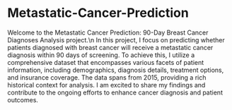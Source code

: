 # Metastatic-Cancer-Prediction
Welcome to the Metastatic Cancer Prediction: 90-Day Breast Cancer Diagnoses Analysis project.\n
In this project, I focus on predicting whether patients diagnosed with breast cancer will receive a metastatic cancer diagnosis within 90 days of screening. To achieve this, I utilize a comprehensive dataset that encompasses various facets of patient information, including demographics, diagnosis details, treatment options, and insurance coverage. The data spans from 2015, providing a rich historical context for analysis.
I am excited to share my findings and contribute to the ongoing efforts to enhance cancer diagnosis and patient outcomes.
